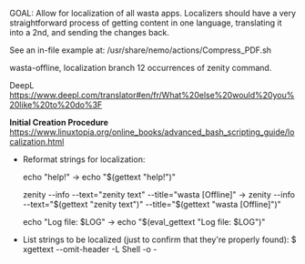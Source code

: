 GOAL:
Allow for localization of all wasta apps.
Localizers should have a very straightforward process of getting content in one
language, translating it into a 2nd, and sending the changes back.

See an in-file example at:
/usr/share/nemo/actions/Compress_PDF.sh

wasta-offline, localization branch
12 occurrences of zenity command.

DeepL
https://www.deepl.com/translator#en/fr/What%20else%20would%20you%20like%20to%20do%3F

**Initial Creation Procedure**
https://www.linuxtopia.org/online_books/advanced_bash_scripting_guide/localization.html

- Reformat strings for localization:

    echo "help!"
    ->  echo "$(gettext "help!")"

    zenity --info --text="zenity text" --title="wasta [Offline]"
    ->  zenity --info --text="$(gettext "zenity text")" --title="$(gettext "wasta [Offline]")"

    echo "Log file: $LOG"
    -> echo "$(eval_gettext "Log file: \$LOG")"

- List strings to be localized (just to confirm that they're properly found):
    $ xgettext --omit-header -L Shell -o - <script path>

- Create new <app>-msg.po template for localizing strings:
    $ localization/make-po-base.sh <app>
    OR
    $ xgettext --package-name="wasta-offline" -L Shell -o <app>-msg.po <app>

- Create <lg>-draft-<date>.po file:
    $ localization/make-po-lang.sh <app> <lg>
    OR
    $ xgettext --package-name="wasta-offline" -L Shell -o <lg>-draft-<date>.po <app>

- Translate the untranslated text (DeepL, manually, etc.).
    - If using DeepL:
        - First remove all line breaks, '\n'. This will give better translation results.
        - Then convert to docx: paste the content into a docx file to upload.
        - Then paste translated content of translated docx back into the draft .po.
    - Do initial technical review (see below).
    - Send rough draft to native speaker for review.
- Native speaker review
    - Check for consistent vocabulary (always use same synonym).
    - Check for coherence of complete sentences, especially across line breaks.
    - Check for proper spacing around punctuation.
    - Check for proper capitalization.
- Technical review
    - Check formatting: line breaks, quoting, etc., in gedit (useful highlighting).
    - Check that hard line breaks are consistent with English text.

- Create <app>.mo file & copy to appropriate place:
    $ localization/make-mo.sh <app> <lg>
    OR
    $ msgfmt -o install-files/locale/LC_MESSAGES/<lg>/<app>.mo install-files/<app>/po/<lg>.po
    *For testing:*
    ~/.local/share/locale/<lg>/LC_MESSAGES # for user test installation
    *For packaging:*
    /usr/share/locale/<lg>/LC_MESSAGES # for system installation


**Update Procedure**

- Assumes that some output strings have been modified or added. (If only removed,
    then they can be ignored.)

> Create new <app>-msg.po template with updated strings and line numbers:
    *Automatically done by make-po-lang.sh below*
    *$ localization/make-po-base.sh <app>*
    OR
    $ xgettext --package-name="wasta-offline" -L Shell -o <app>-msg.po <app>

- Update <lg>-draft-<date>.po files:
    *$ localization/make-po-lang.sh <app> <lg>*
    OR
    $ xgettext --package-name="wasta-offline" -L Shell -x <lg>.po -o <lg>-draft-<date>.po <script>

- Translate the untranslated text (DeepL, manually, etc.).
    - If using DeepL:
        - First remove all line breaks, '\n'. This will give better translation results.
        - Then convert to docx: paste the content into a docx file to upload.
        - Then paste translated content of translated docx back into the draft .po.
    - Do initial technical review (see above).
    - Send rough draft to native speaker for review.

- Copy new messages into existing <lg>.po file, possibly replacing existing similar ones.
    *TODO: Could maybe use xgettext to combine the files, but done manually for now.*

- Regenerate <app>.mo file & copy to appropriate place:
    *$ localization/make-mo.sh <app> <lg>*
    OR
    $ msgfmt -o install-files/locale/LC_MESSAGES/<lg>/<app>.mo install-files/<app>/po/<lg>.po


**Testing**

- Run the script under a different language:
    $ LANG=<lg> <script>
